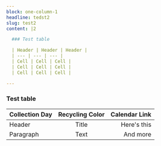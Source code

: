 ```yaml
---
block: one-column-1
headline: tedst2
slug: test2
content: |2

  ### Test table

  | Header | Header | Header |
  | --- | --- | --- |
  | Cell | Cell | Cell |
  | Cell | Cell | Cell |
  | Cell | Cell | Cell |

---
```

### Test table

| Collection Day                 | Recycling Color | Calendar Link    |
| :--------        |    :------:   |          ------: |
| Header      | Title       | Here's this   |
| Paragraph   | Text        | And more      |
